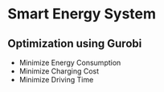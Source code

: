 # Smart Energy System
## Optimization using Gurobi

* Minimize Energy Consumption
* Minimize Charging Cost
* Minimize Driving Time 
